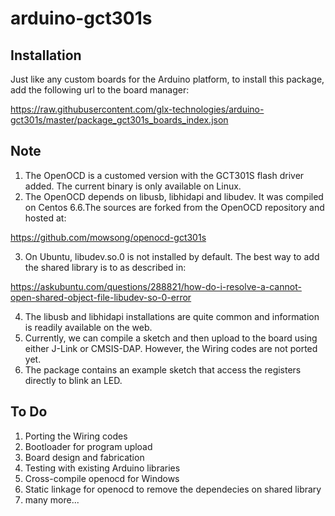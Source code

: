 # arduino-gct301s

## Installation
Just like any custom boards for the Arduino platform, to install this package, add the following url to the board manager:

  https://raw.githubusercontent.com/glx-technologies/arduino-gct301s/master/package_gct301s_boards_index.json

## Note
1. The OpenOCD is a customed version with the GCT301S flash driver added. The current binary is only available on Linux.
2. The OpenOCD depends on libusb, libhidapi and libudev. It was compiled on Centos 6.6.The sources are forked from the OpenOCD repository and hosted at:

  https://github.com/mowsong/openocd-gct301s

3. On Ubuntu, libudev.so.0 is not installed by default. The best way to add the shared library is to as described in:

  https://askubuntu.com/questions/288821/how-do-i-resolve-a-cannot-open-shared-object-file-libudev-so-0-error

4. The libusb and libhidapi installations are quite common and information is readily available on the web.
5. Currently, we can compile a sketch and then upload to the board using either J-Link or CMSIS-DAP. However, the Wiring codes are not ported yet. 
6. The package contains an example sketch that access the registers directly to blink an LED.

## To Do
1. Porting the Wiring codes
2. Bootloader for program upload
3. Board design and fabrication
4. Testing with existing Arduino libraries
5. Cross-compile openocd for Windows
6. Static linkage for openocd to remove the dependecies on shared library
7. many more...
